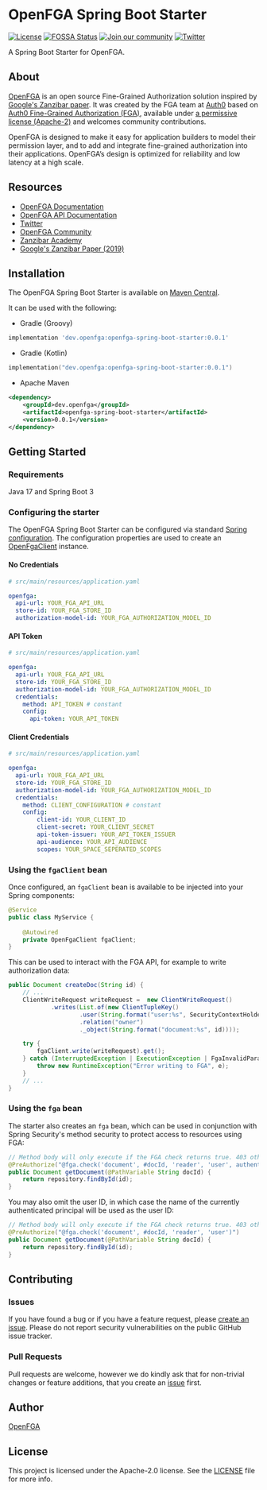 # OpenFGA Spring Boot Starter

[![License](https://img.shields.io/badge/License-Apache_2.0-blue.svg)](./LICENSE)
[![FOSSA Status](https://app.fossa.com/api/projects/git%2Bgithub.com%2Fopenfga%2Ffga-spring-boot.svg?type=shield)](https://app.fossa.com/projects/git%2Bgithub.com%2Fopenfga%2Ffga-spring-boot?ref=badge_shield)
[![Join our community](https://img.shields.io/badge/slack-cncf_%23openfga-40abb8.svg?logo=slack)](https://openfga.dev/community)
[![Twitter](https://img.shields.io/twitter/follow/openfga?color=%23179CF0&logo=twitter&style=flat-square "@openfga on Twitter")](https://twitter.com/openfga)

A Spring Boot Starter for OpenFGA.

## About

[OpenFGA](https://openfga.dev) is an open source Fine-Grained Authorization solution inspired by [Google's Zanzibar paper](https://research.google/pubs/pub48190/). It was created by the FGA team at [Auth0](https://auth0.com) based on [Auth0 Fine-Grained Authorization (FGA)](https://fga.dev), available under [a permissive license (Apache-2)](https://github.com/openfga/rfcs/blob/main/LICENSE) and welcomes community contributions.

OpenFGA is designed to make it easy for application builders to model their permission layer, and to add and integrate fine-grained authorization into their applications. OpenFGA’s design is optimized for reliability and low latency at a high scale.

## Resources

- [OpenFGA Documentation](https://openfga.dev/docs)
- [OpenFGA API Documentation](https://openfga.dev/api/service)
- [Twitter](https://twitter.com/openfga)
- [OpenFGA Community](https://openfga.dev/community)
- [Zanzibar Academy](https://zanzibar.academy)
- [Google's Zanzibar Paper (2019)](https://research.google/pubs/pub48190/)

## Installation

The OpenFGA Spring Boot Starter is available on [Maven Central](https://central.sonatype.com/).

It can be used with the following:

* Gradle (Groovy)

```groovy
implementation 'dev.openfga:openfga-spring-boot-starter:0.0.1'
```

* Gradle (Kotlin)

```kotlin
implementation("dev.openfga:openfga-spring-boot-starter:0.0.1")
```

* Apache Maven

```xml
<dependency>
    <groupId>dev.openfga</groupId>
    <artifactId>openfga-spring-boot-starter</artifactId>
    <version>0.0.1</version>
</dependency>
```

## Getting Started

### Requirements

Java 17 and Spring Boot 3

### Configuring the starter

The OpenFGA Spring Boot Starter can be configured via standard [Spring configuration](https://docs.spring.io/spring-boot/docs/current/reference/html/features.html#features.external-config).
The configuration properties are used to create an [OpenFgaClient](https://github.com/openfga/java-sdk/blob/main/src/main/java/dev/openfga/sdk/api/client/OpenFgaClient.java) instance.

#### No Credentials

```yaml
# src/main/resources/application.yaml

openfga:
  api-url: YOUR_FGA_API_URL
  store-id: YOUR_FGA_STORE_ID
  authorization-model-id: YOUR_FGA_AUTHORIZATION_MODEL_ID
```

#### API Token

```yaml
# src/main/resources/application.yaml

openfga:
  api-url: YOUR_FGA_API_URL
  store-id: YOUR_FGA_STORE_ID
  authorization-model-id: YOUR_FGA_AUTHORIZATION_MODEL_ID
  credentials:
    method: API_TOKEN # constant
    config:
      api-token: YOUR_API_TOKEN
```

#### Client Credentials

```yaml
# src/main/resources/application.yaml

openfga:
  api-url: YOUR_FGA_API_URL
  store-id: YOUR_FGA_STORE_ID
  authorization-model-id: YOUR_FGA_AUTHORIZATION_MODEL_ID
  credentials:
    method: CLIENT_CONFIGURATION # constant
    config:
        client-id: YOUR_CLIENT_ID
        client-secret: YOUR_CLIENT_SECRET
        api-token-issuer: YOUR_API_TOKEN_ISSUER
        api-audience: YOUR_API_AUDIENCE
        scopes: YOUR_SPACE_SEPERATED_SCOPES
```

### Using the `fgaClient` bean

Once configured, an `fgaClient` bean is available to be injected into your Spring components:

```java
@Service
public class MyService {
    
    @Autowired
    private OpenFgaClient fgaClient;
}
```

This can be used to interact with the FGA API, for example to write authorization data:

```java
public Document createDoc(String id) {
    // ...
    ClientWriteRequest writeRequest =  new ClientWriteRequest()
            .writes(List.of(new ClientTupleKey()
                    .user(String.format("user:%s", SecurityContextHolder.getContext().getAuthentication()))
                    .relation("owner")
                    ._object(String.format("document:%s", id))));

    try {
        fgaClient.write(writeRequest).get();
    } catch (InterruptedException | ExecutionException | FgaInvalidParameterException e) {
        throw new RuntimeException("Error writing to FGA", e);
    }
    // ...
}
```

### Using the `fga` bean

The starter also creates an `fga` bean, which can be used in conjunction with Spring Security's method
security to protect access to resources using FGA:

```java
// Method body will only execute if the FGA check returns true. 403 otherwise.
@PreAuthorize("@fga.check('document', #docId, 'reader', 'user', authentication?.name)")
public Document getDocument(@PathVariable String docId) {
    return repository.findById(id);
}
```

You may also omit the user ID, in which case the name of the currently authenticated principal
will be used as the user ID:

```java
// Method body will only execute if the FGA check returns true. 403 otherwise.
@PreAuthorize("@fga.check('document', #docId, 'reader', 'user')")
public Document getDocument(@PathVariable String docId) {
    return repository.findById(id);
}
```

## Contributing

### Issues

If you have found a bug or if you have a feature request, please [create an issue](https://github.com/openfga/fga-spring-boot/issues). Please do not report security vulnerabilities on the public GitHub issue tracker.

### Pull Requests

Pull requests are welcome, however we do kindly ask that for non-trivial changes or feature additions, that you create an [issue]((https://github.com/openfga/fga-spring-boot/issues)) first.

## Author

[OpenFGA](https://github.com/openfga)

## License

This project is licensed under the Apache-2.0 license. See the [LICENSE](https://github.com/openfga/fga-spring-boot/blob/main/LICENSE) file for more info.
